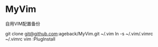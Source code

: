 # MyVim
自用VIM配置备份

git clone git@github.com:ageback/MyVim.git ~/.vim
ln -s ~/.vim/.vimrc ~/.vimrc
vim
:PlugInstall
